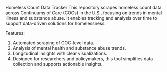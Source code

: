 Homeless Count Data Tracker
This repository scrapes homeless count data across Continuums of Care (COCs) in the U.S., focusing on trends in mental illness and substance abuse. It enables tracking and analysis over time to support data-driven solutions for homelessness.

Features:

1) Automated scraping of COC-level data.
2) Analysis of mental health and substance abuse trends.
3) Longitudinal insights with clear visualizations.
4) Designed for researchers and policymakers, this tool simplifies data collection and supports actionable insights.
